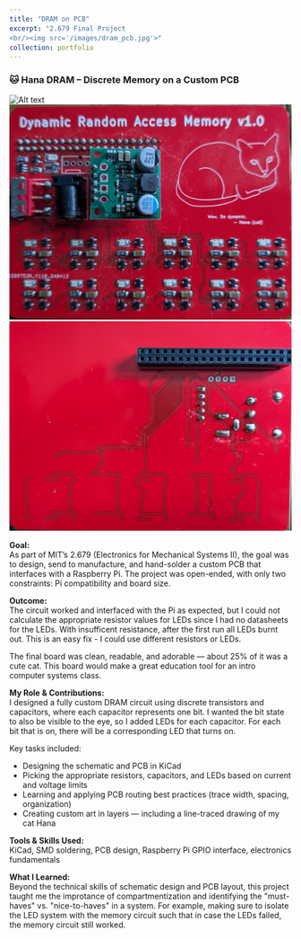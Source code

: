 ```yaml
---
title: "DRAM on PCB"
excerpt: "2.679 Final Project
<br/><img src='/images/dram_pcb.jpg'>"
collection: portfolio
---
```

### 🐱 Hana DRAM – Discrete Memory on a Custom PCB

<img title="a title" alt="Alt text" src="/images/dram_schematic.jpg">
<img title="a title" alt="Alt text" src="/images/dram_final_top.jpg">
<img title="a title" alt="Alt text" src="/images/dram_final_back.jpg">

**Goal:**  
As part of MIT’s 2.679 (Electronics for Mechanical Systems II), the goal was to design, send to manufacture, and hand-solder a custom PCB that interfaces with a Raspberry Pi. The project was open-ended, with only two constraints: Pi compatibility and board size.

**Outcome:**  
The circuit worked and interfaced with the Pi as expected, but I could not calculate the appropriate resistor values for LEDs since I had no datasheets for the LEDs. With insufficent resistance, after the first run all LEDs burnt out. This is an easy fix - I could use different resistors or LEDs. 

The final board was clean, readable, and adorable — about 25% of it was a cute cat. This board would make a great education tool for an intro computer systems class.

**My Role & Contributions:**  
I designed a fully custom DRAM circuit using discrete transistors and capacitors, where each capacitor represents one bit. I wanted the bit state to also be visible to the eye, so I added LEDs for each capacitor. For each bit that is on, there will be a corresponding LED that turns on.

Key tasks included:
- Designing the schematic and PCB in KiCad
- Picking the appropriate resistors, capacitors, and LEDs based on current and voltage limits
- Learning and applying PCB routing best practices (trace width, spacing, organization)
- Creating custom art in layers — including a line-traced drawing of my cat Hana

**Tools & Skills Used:**  
KiCad, SMD soldering, PCB design, Raspberry Pi GPIO interface, electronics fundamentals

**What I Learned:**  
Beyond the technical skills of schematic design and PCB layout, this project taught me the improtance of compartmentization and identifying the "must-haves" vs. "nice-to-haves" in a system. For example, making sure to isolate the LED system with the memory circuit such that in case the LEDs failed, the memory circuit still worked.
